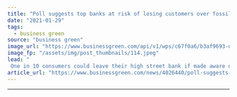 ```yaml
---
title: "Poll suggests top banks at risk of losing customers over fossil fuel financing"
date: "2021-01-29"
tags: 
  - business green
source: "business green"
image_url: "https://www.businessgreen.com/api/v1/wps/c67f0a6/b3af9693-d30a-4aeb-960e-a5b5804d19ed/5/canary-wharf-hsbc-barclays-hqs-sunset-185x114.jpeg"
image_fp: "/assets/img/post_thumbnails/114.jpeg"
lead: "
 One in 10 consumers could leave their high street bank if made aware of the institution's investments in coal, oil, and gas, survey suggests ..."
article_url: "https://www.businessgreen.com/news/4026440/poll-suggests-banks-risk-losing-customers-fossil-fuel-financing"
---
```


---
